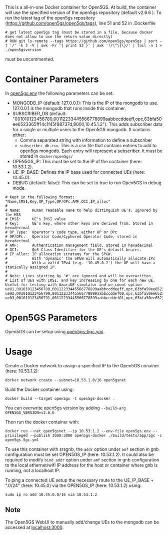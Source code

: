 This is a all-in-one Docker container for Open5GS. At build, the container will use the specified version of the open5gs repository (default v2.6.6
). To run the latest tag of the open5gs repository (<https://github.com/open5gs/open5gs/tags>), line 51 and 52 in .Dockerfile
```
# get latest open5gs tag (must be stored in a file, because docker does not allow to use the return value directly)
# RUN git ls-remote --tags https://github.com/open5gs/open5gs | sort -t '/' -k 3 -V | awk -F/ '{ print $3 }' | awk '!/\^\{\}/' | tail -n 1 > ./open5gsversion
```
must be uncommented.


# Container Parameters

In [open5gs.env](open5gs.env) the following parameters can be set:

- MONGODB_IP (default: 127.0.0.1): This is the IP of the mongodb to use. 127.0.0.1 is the mongodb that runs inside this container.
- SUBSCRIBER_DB (default: "001010123456780,00112233445566778899aabbccddeeff,opc,63bfa50ee6523365ff14c1f45f88737d,8000,10.45.1.2"): This adds subscriber data for a single or multiple users to the Open5GS mongodb. It contains either:
  - Comma separated string with information to define a subscriber
  - `subscriber_db.csv`. This is a csv file that contains entries to add to open5gs mongodb. Each entry will represent a subscriber. It must be stored in `docker/open5gs/`
- OPEN5GS_IP: This must be set to the IP of the container (here: 10.53.1.2).
- UE_IP_BASE: Defines the IP base used for connected UEs (here: 10.45.0).
- DEBUG (default: false): This can be set to true to run Open5GS in debug mode.

```
# Kept in the following format: "Name,IMSI,Key,OP_Type,OP/OPc,AMF,QCI,IP_alloc"
#
# Name:     Human readable name to help distinguish UE's. Ignored by the HSS
# IMSI:     UE's IMSI value
# Key:      UE's key, where other keys are derived from. Stored in hexadecimal
# OP_Type:  Operator's code type, either OP or OPc
# OP/OPc:   Operator Code/Cyphered Operator Code, stored in hexadecimal
# AMF:      Authentication management field, stored in hexadecimal
# QCI:      QoS Class Identifier for the UE's default bearer.
# IP_alloc: IP allocation stratagy for the SPGW.
#           With 'dynamic' the SPGW will automatically allocate IPs
#           With a valid IPv4 (e.g. '10.45.0.2') the UE will have a statically assigned IP.
#
# Note: Lines starting by '#' are ignored and will be overwritten
# List of UEs with IMSI, and key increasing by one for each new UE. Useful for testing with AmariUE simulator and ue_count option
ue01,001010123456789,00112233445566778899aabbccddeeff,opc,63bfa50ee6523365ff14c1f45f88737d,9001,9,10.45.1.2
ue02,001010123456790,00112233445566778899aabbccddef00,opc,63bfa50ee6523365ff14c1f45f88737d,9001,9,10.45.2.2
ue03,001010123456791,00112233445566778899aabbccddef01,opc,63bfa50ee6523365ff14c1f45f88737d,9001,9,10.45.3.2
```

# Open5GS Parameters

Open5GS can be setup using [open5gs-5gc.yml](open5gs-5gc.yml).

# Usage

Create a Docker network to assign a specified IP to the Open5GS conainer (here: 10.53.1.2):

`docker network create --subnet=10.53.1.0/16 open5gsnet`

Build the Docker container using:

`docker build --target open5gs -t open5gs-docker .`

You can overwrite open5gs version by adding `--build-arg OPEN5GS_VERSION=v2.6.6`

Then run the docker container with:

`docker run --net open5gsnet --ip 10.53.1.2 --env-file open5gs.env --privileged --publish 3000:3000 open5gs-docker ./build/tests/app/5gc -c open5gs-5gc.yml`

To use this container with srsgnb, the `addr` option under `amf` section in gnb configuration must be set OPEN5GS_IP (here: 10.53.1.2).
It could also be required to modify `bind_addr` option under `amf` section in gnb configuration to the local ethernet/wifi IP address for the host or container where gnb is running, not a localhost IP.

To ping a connected UE setup the necessary route to the UE_IP_BASE + ".0/24" (here: 10.45.0) via the OPEN5GS_IP (here: 10.53.1.2) using:

`sudo ip ro add 10.45.0.0/16 via 10.53.1.2`

## Note

The Open5GS WebUI to manually add/change UEs to the mongodb can be accessed at [localhost:3000](localhost:3000).
